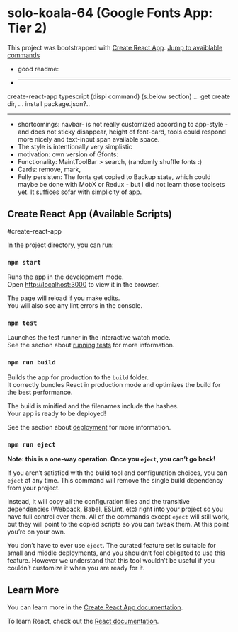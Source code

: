# solo-koala-64 (Google Fonts App: Tier 2) 

This project was bootstrapped with [Create React App](https://github.com/facebook/create-react-app). [Jump to avaiblable commands](#create-react-app)






- good readme:
- ***
create-react-app typescript (displ command) (s.below section)
... get create dir, ... install package.json?..
***
- shortcomings: navbar- is not really customized according to app-style - and does not sticky disappear, height of font-card, tools could respond more nicely and text-input span available space.
- The style is intentionally very simplistic
- motivation: own version of Gfonts:
- Functionality: MaintToolBar > search, (randomly shuffle fonts :)
- Cards: remove, mark, 
- Fully persisten: The fonts get copied to Backup state, which could maybe be done with MobX or Redux - but I did not learn those toolsets yet. It suffices sofar with simplicity of app.




























## Create React App (Available Scripts)
#create-react-app

In the project directory, you can run:

### `npm start`

Runs the app in the development mode.<br />
Open [http://localhost:3000](http://localhost:3000) to view it in the browser.

The page will reload if you make edits.<br />
You will also see any lint errors in the console.

### `npm test`

Launches the test runner in the interactive watch mode.<br />
See the section about [running tests](https://facebook.github.io/create-react-app/docs/running-tests) for more information.

### `npm run build`

Builds the app for production to the `build` folder.<br />
It correctly bundles React in production mode and optimizes the build for the best performance.

The build is minified and the filenames include the hashes.<br />
Your app is ready to be deployed!

See the section about [deployment](https://facebook.github.io/create-react-app/docs/deployment) for more information.

### `npm run eject`

**Note: this is a one-way operation. Once you `eject`, you can’t go back!**

If you aren’t satisfied with the build tool and configuration choices, you can `eject` at any time. This command will remove the single build dependency from your project.

Instead, it will copy all the configuration files and the transitive dependencies (Webpack, Babel, ESLint, etc) right into your project so you have full control over them. All of the commands except `eject` will still work, but they will point to the copied scripts so you can tweak them. At this point you’re on your own.

You don’t have to ever use `eject`. The curated feature set is suitable for small and middle deployments, and you shouldn’t feel obligated to use this feature. However we understand that this tool wouldn’t be useful if you couldn’t customize it when you are ready for it.

## Learn More

You can learn more in the [Create React App documentation](https://facebook.github.io/create-react-app/docs/getting-started).

To learn React, check out the [React documentation](https://reactjs.org/).
